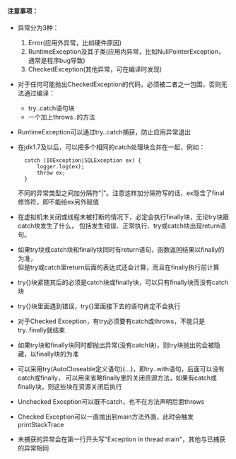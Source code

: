 #### 注意事项：
- 异常分为3种：
    1. Error(应用外异常，比如硬件原因)
    2. RuntimeException及其子类(应用内异常，比如NullPointerException，通常是程序bug导致)
    3. CheckedException(其他异常，可在编译时发现)
- 对于任何可能抛出CheckedException的代码，必须被二者之一包围，否则无法通过编译：
    - try..catch语句块
    - 一个加上throws..的方法
- RuntimeException可以通过try..catch捕获，防止应用异常退出
- 在jdk1.7及以后，可以把多个相同的catch处理块合并在一起，例如：

        catch (IOException|SQLException ex) {
            logger.log(ex);
            throw ex;
        }
        
    不同的异常类型之间加分隔符"|"。注意这样加分隔符写的话，ex隐含了final修饰符，即不能给ex另外赋值
- 在虚拟机未关闭或线程未被打断的情况下，必定会执行finally块，无论try块跟catch块发生了什么，
    包括发生错误、正常执行、try或catch块出现return语句。
- 如果try块或catch块和finally块同时有return语句，函数返回结果以finally的为准，  
    但是try或catch里return后面的表达式还会计算，而且在finally执行前计算
- try{}块紧随其后的必须是catch块或finally块，可以只有finally块而没有catch块
- try{}块里面遇到错误，try{}里面接下去的语句肯定不会执行
- 对于Checked Exception，有try必须要有catch或throws，不能只是try..finally就结束
- 如果try块和finally块同时都抛出异常(没有catch块)，则try块抛出的会被隐藏，以finally块的为准
- 可以采用try(AutoCloseable定义语句){...}，即try..with语句，后面可以没有catch或finally，
    可以用来省略finally里的关闭资源方法，如果有catch或finally块，则这些块在资源关闭后执行
- Unchecked Exception可以既不catch，也不在方法声明后面throws
- Checked Exception可以一直抛出到main方法外面，此时会触发printStackTrace
- 未捕获的异常会在第一行开头写"Exception in thread main"，其他与已捕获的异常相同